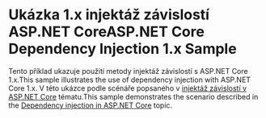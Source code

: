 # <a name="aspnet-core-dependency-injection-1x-sample"></a><span data-ttu-id="50bd2-101">Ukázka 1.x injektáž závislostí ASP.NET Core</span><span class="sxs-lookup"><span data-stu-id="50bd2-101">ASP.NET Core Dependency Injection 1.x Sample</span></span>

<span data-ttu-id="50bd2-102">Tento příklad ukazuje použití metody injektáž závislostí s ASP.NET Core 1.x.</span><span class="sxs-lookup"><span data-stu-id="50bd2-102">This sample illustrates the use of dependency injection with ASP.NET Core 1.x.</span></span> <span data-ttu-id="50bd2-103">V této ukázce podle scénáře popsaného v [injektáž závislostí v ASP.NET Core](https://docs.microsoft.com/aspnet/core/fundamentals/dependency-injection) tématu.</span><span class="sxs-lookup"><span data-stu-id="50bd2-103">This sample demonstrates the scenario described in the [Dependency injection in ASP.NET Core](https://docs.microsoft.com/aspnet/core/fundamentals/dependency-injection) topic.</span></span>
